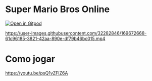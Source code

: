 # Super Mario Bros Online

[![Open in Gitpod](https://gitpod.io/button/open-in-gitpod.svg)](https://gitpod.io/#https://github.com/drelocatelli/superMarioBrosOnline)


https://user-images.githubusercontent.com/32282846/169672668-61c96185-3821-42aa-890e-df79b46bc015.mp4


# Como jogar

https://youtu.be/psQ1vZFlZ6A
